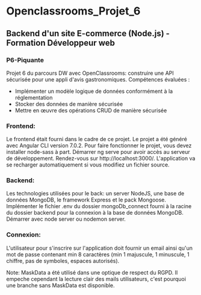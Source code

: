 # Openclassrooms_Projet_6
## Backend d'un site E-commerce (Node.js) - Formation Développeur web

### P6-Piquante
Projet 6 du parcours DW avec OpenClassrooms: construire une API sécurisée pour une appli d'avis gastronomiques. 
Compétences évaluées : 
- Implémenter un modèle logique de données conformément à la réglementation
- Stocker des données de manière sécurisée
- Mettre en œuvre des opérations CRUD de manière sécurisée

### Frontend: 
Le frontend était fourni dans le cadre de ce projet. Le projet a été généré avec Angular CLI version 7.0.2. Pour faire fonctionner le projet, vous devez installer node-sass à part. Démarrer ng serve pour avoir accès au serveur de développement. Rendez-vous sur http://localhost:3000/. L'application va se recharger automatiquement si vous modifiez un fichier source.

### Backend:
Les technologies utilisées pour le back: un server NodeJS, une base de données MongoDB, le framework Express et le pack Mongoose. Implémenter le fichier .env du dossier mongoDb_connect fourni à la racine du dossier backend pour la connexion à la base de données MongoDB. Démarrer avec node server ou nodemon server.

### Connexion:
L'utilisateur pour s'inscrire sur l'application doit fournir un email ainsi qu'un mot de passe contenant min 8 caractères (min 1 majuscule, 1 minuscule, 1 chiffre, pas de symboles, espaces autorisés).

Note: MaskData a été utilisé dans une optique de respect du RGPD. Il empeche cependant la lecture clair des mails utilisateurs, c'est pourquoi une branche sans MaskData est disponible.
